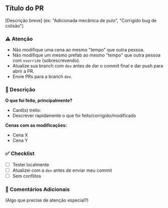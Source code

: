 ## Título do PR  
[Descrição breve] (ex: "Adicionada mecânica de pulo", "Corrigido bug de colisão")  

### ⚠️ Atenção  
- Não modifique uma cena ao mesmo "tempo" que outra pessoa.  
- Não modifique um mesmo prefab ao mesmo "tempo" que outra pessoa com `override` (sobrescrevendo).
- Atualize sua branch com `dev` antes de dar o commit final e dar push para abrir a PR.  
- Envie PRs para a branch `dev`.  


### 📌 Descrição  

**O que foi feito, principalmente?**  
- Card(s) trello:
- Descrever rapidamente o que foi feito/corrigido/modificado

**Cenas com as modificações:**  
- Cena X  
- Cena Y  

### ✅ Checklist  
- [ ] Testei localmente  
- [ ] Atualizei com a `dev` antes de enviar meu commit  
- [ ] Sem conflitos  

### 📝 Comentários Adicionais  
(Algo que precise de atenção especial?)  
